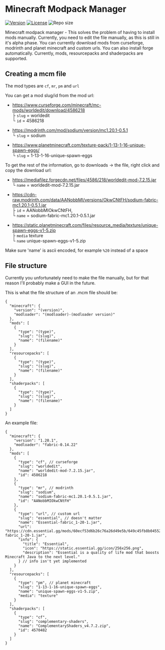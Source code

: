 # Minecraft Modpack Manager

[![Version](https://img.shields.io/github/v/release/tygoee/mcm-manager?display_name=tag)](https://github.com/tygoee/mcm-manager/releases/latest)
[![License](https://img.shields.io/github/license/tygoee/mcm-manager)](https://www.gnu.org/licenses/gpl-3.0.en.html)
![Repo size](https://img.shields.io/github/repo-size/tygoee/mcm-manager?logo=github)

Minecraft modpack manager - This solves the problem of having to install mods manually. Currently, you need to edit the file manually, as this is still in it's alpha phase. You can currently download mods from curseforge, modrinth and planet minecraft and custom urls. You can also install forge automatically. Currently, mods, resourcepacks and shaderpacks are supported.

## Creating a mcm file

The mod types are `cf`, `mr`, `pm` and `url`

You can get a mod slug/id from the mod url:

- https://www.curseforge.com/minecraft/mc-mods/worldedit/download/4586218  
  ├ `slug` = worldedit  
  └ `id` = 4586218

- https://modrinth.com/mod/sodium/version/mc1.20.1-0.5.1  
  └ `slug` = sodium
- https://www.planetminecraft.com/texture-pack/1-13-1-16-unique-spawn-eggs/  
  └ `slug` = 1-13-1-16-unique-spawn-eggs

To get the rest of the information, go to downloads → the file, right click and copy the download url:

- https://mediafilez.forgecdn.net/files/4586/218/worldedit-mod-7.2.15.jar  
  └ `name` = worldedit-mod-7.2.15.jar
- https://cdn-raw.modrinth.com/data/AANobbMI/versions/OkwCNtFH/sodium-fabric-mc1.20.1-0.5.1.jar  
  ├ `id` = AANobbMIOkwCNtFH,  
  └ `name` = sodium-fabric-mc1.20.1-0.5.1.jar

- https://static.planetminecraft.com/files/resource_media/texture/unique-spawn-eggs-v1-5.zip  
  ├ `media` texture  
  └ `name` unique-spawn-eggs-v1-5.zip

Make sure 'name' is ascii encoded, for example `%20` instead of a space

## File structure

Currently you unfortunately need to make the file manually, but for that reason I'll probably make a GUI in the future.

This is what the file structure of an .mcm file should be:

```jsonc
{
  "minecraft": {
    "version": "(version)",
    "modloader": "(modloader)-(modloader version)"
  },
  "mods": [
    {
      "type": "(type)",
      "slug": "(slug)",
      "name": "(filename)"
    }
  ],
  "resourcepacks": [
    {
      "type": "(type)",
      "slug": "(slug)",
      "name": "(filename)"
    }
  ],
  "shaderpacks": [
    {
      "type": "(type)",
      "slug": "(slug)",
      "name": "(filename)"
    }
  ]
}
```

An example file:

```jsonc
{
  "minecraft": {
    "version": "1.20.1",
    "modloader": "fabric-0.14.22"
  },
  "mods": [
    {
      "type": "cf", // curseforge
      "slug": "worldedit",
      "name": "worldedit-mod-7.2.15.jar",
      "id": 4586218
    },
    {
      "type": "mr", // modrinth
      "slug": "sodium",
      "name": "sodium-fabric-mc1.20.1-0.5.1.jar",
      "id": "AANobbMIOkwCNtFH"
    },
    {
      "type": "url", // custom url
      "slug": "essential", // doesn't matter
      "name": "Essential-fabric_1-20-1.jar",
      "url": "https://cdn.essential.gg/mods/60ecf53d6b26c76a26d49e5b/649c45fb8b045520b2c1c8b2/Essential-fabric_1-20-1.jar",
      "info": {
        "title": "Essential",
        "icon": "https://static.essential.gg/icon/256x256.png",
        "description": "Essential is a quality of life mod that boosts Minecraft Java to the next level."
      } // info isn't yet implemented
    }
  ],
  "resourcepacks": [
    {
      "type": "pm", // planet minecraft
      "slug": "1-13-1-16-unique-spawn-eggs",
      "name": "unique-spawn-eggs-v1-5.zip",
      "media": "texture"
    }
  ],
  "shaderpacks": [
    {
      "type": "cf",
      "slug": "complementary-shaders",
      "name": "ComplementaryShaders_v4.7.2.zip",
      "id": 4570482
    }
  ]
}
```
